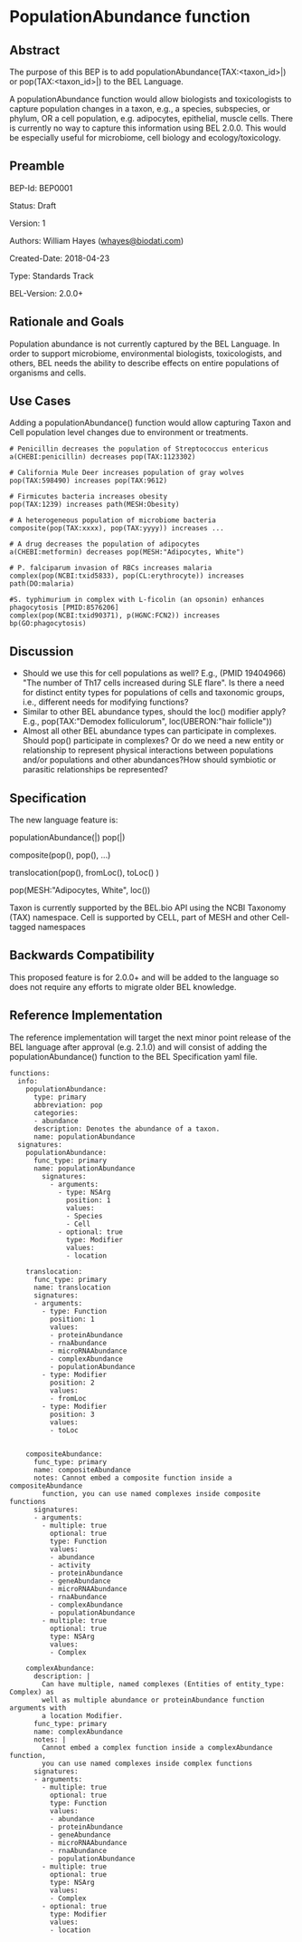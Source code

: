 # PopulationAbundance function

## Abstract

The purpose of this BEP is to add populationAbundance(TAX:<taxon_id>|<cell>) or pop(TAX:<taxon_id>|<cell>) to the BEL Language.

A populationAbundance function would allow biologists and toxicologists to capture population changes in a taxon, e.g., a species, subspecies, or phylum, OR a cell population, e.g. adipocytes, epithelial, muscle cells. There is currently no way to capture this information using BEL 2.0.0. This would be especially useful for microbiome, cell biology and ecology/toxicology.

## Preamble

BEP-Id: BEP0001

Status: Draft

Version: 1

Authors: William Hayes (whayes@biodati.com)

Created-Date: 2018-04-23

Type: Standards Track

BEL-Version: 2.0.0+

## Rationale and Goals

Population abundance is not currently captured by the BEL Language. In order to support microbiome, environmental biologists, toxicologists, and others, BEL needs the ability to describe effects on entire populations of organisms and cells.

## Use Cases

Adding a populationAbundance() function would allow capturing Taxon and Cell population level changes due to environment or treatments.

    # Penicillin decreases the population of Streptococcus entericus
    a(CHEBI:penicillin) decreases pop(TAX:1123302)

    # California Mule Deer increases population of gray wolves
    pop(TAX:598490) increases pop(TAX:9612)

    # Firmicutes bacteria increases obesity
    pop(TAX:1239) increases path(MESH:Obesity)

    # A heterogeneous population of microbiome bacteria
    composite(pop(TAX:xxxx), pop(TAX:yyyy)) increases ...

    # A drug decreases the population of adipocytes
    a(CHEBI:metformin) decreases pop(MESH:"Adipocytes, White")

    # P. falciparum invasion of RBCs increases malaria
    complex(pop(NCBI:txid5833), pop(CL:erythrocyte)) increases path(DO:malaria)

    #S. typhimurium in complex with L-ficolin (an opsonin) enhances phagocytosis [PMID:8576206]
    complex(pop(NCBI:txid90371), p(HGNC:FCN2)) increases bp(GO:phagocytosis)

## Discussion

* Should we use this for cell populations as well? E.g., (PMID 19404966) "The number of Th17 cells increased during SLE flare". Is there a need for distinct entity types for populations of cells and taxonomic groups, i.e., different needs for modifying functions?
* Similar to other BEL abundance types, should the loc() modifier apply? E.g., pop(TAX:"Demodex folliculorum", loc(UBERON:"hair follicle"))
* Almost all other BEL abundance types can participate in complexes. Should pop() participate in complexes? Or do we need a new entity or relationship to represent physical interactions between populations and/or populations and other abundances?How should symbiotic or parasitic relationships be represented?

## Specification

The new language feature is:

  populationAbundance(<Taxon>|<Cell>)
  pop(<Taxon>|<Cell>)

  composite(pop(), pop(), ...)

  translocation(pop(), fromLoc(), toLoc() )

  pop(MESH:"Adipocytes, White", loc())

  Taxon is currently supported by the BEL.bio API using the NCBI Taxonomy (TAX) namespace.
  Cell is supported by CELL, part of MESH and other Cell-tagged namespaces

## Backwards Compatibility

This proposed feature is for 2.0.0+ and will be added to the language so does not require any efforts to migrate older BEL knowledge.

## Reference Implementation

The reference implementation will target the next minor point release of the BEL language after approval (e.g. 2.1.0) and will consist of adding the populationAbundance() function to the BEL Specification yaml file.

    functions:
      info:
        populationAbundance:
          type: primary
          abbreviation: pop
          categories:
          - abundance
          description: Denotes the abundance of a taxon.
          name: populationAbundance
      signatures:
        populationAbundance:
          func_type: primary
          name: populationAbundance
            signatures:
              - arguments:
                - type: NSArg
                  position: 1
                  values:
                  - Species
                  - Cell
                - optional: true
                  type: Modifier
                  values:
                  - location

        translocation:
          func_type: primary
          name: translocation
          signatures:
          - arguments:
            - type: Function
              position: 1
              values:
              - proteinAbundance
              - rnaAbundance
              - microRNAAbundance
              - complexAbundance
              - populationAbundance
            - type: Modifier
              position: 2
              values:
              - fromLoc
            - type: Modifier
              position: 3
              values:
              - toLoc


        compositeAbundance:
          func_type: primary
          name: compositeAbundance
          notes: Cannot embed a composite function inside a compositeAbundance
            function, you can use named complexes inside composite functions
          signatures:
          - arguments:
            - multiple: true
              optional: true
              type: Function
              values:
              - abundance
              - activity
              - proteinAbundance
              - geneAbundance
              - microRNAAbundance
              - rnaAbundance
              - complexAbundance
              - populationAbundance
            - multiple: true
              optional: true
              type: NSArg
              values:
              - Complex

        complexAbundance:
          description: |
            Can have multiple, named complexes (Entities of entity_type: Complex) as
            well as multiple abundance or proteinAbundance function arguments with
            a location Modifier.
          func_type: primary
          name: complexAbundance
          notes: |
            Cannot embed a complex function inside a complexAbundance function,
            you can use named complexes inside complex functions
          signatures:
          - arguments:
            - multiple: true
              optional: true
              type: Function
              values:
              - abundance
              - proteinAbundance
              - geneAbundance
              - microRNAAbundance
              - rnaAbundance
              - populationAbundance
            - multiple: true
              optional: true
              type: NSArg
              values:
              - Complex
            - optional: true
              type: Modifier
              values:
              - location
